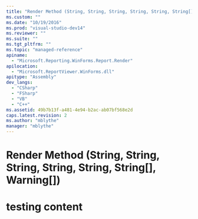 ```yaml
---
title: "Render Method (String, String, String, String, String, String[], Warning[])"
ms.custom: ""
ms.date: "10/19/2016"
ms.prod: "visual-studio-dev14"
ms.reviewer: ""
ms.suite: ""
ms.tgt_pltfrm: ""
ms.topic: "managed-reference"
apiname: 
  - "Microsoft.Reporting.WinForms.Report.Render"
apilocation: 
  - "Microsoft.ReportViewer.WinForms.dll"
apitype: "Assembly"
dev_langs: 
  - "CSharp"
  - "FSharp"
  - "VB"
  - "C++"
ms.assetid: 49b7b13f-a481-4e94-b2ac-ab07bf568e2d
caps.latest.revision: 2
ms.author: "mblythe"
manager: "mblythe"
---
```

# Render Method (String, String, String, String, String, String[], Warning[])
# testing content